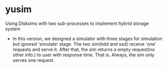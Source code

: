 # yusim
Using Disksims with two sub-processes to implement hybrid storage system
- In this version, we designed a simulator with three stages for simulation but ignored 'simulate' stage. The two sim(hdd and ssd) receive 'one' requests and serve it. After that, the sim returns a empty request(no other info.) to user with response time. That is. Always, the sim only serves one request.
